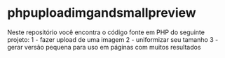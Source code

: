 # phpuploadimgandsmallpreview
Neste repositório você encontra o código fonte em PHP do seguinte projeto:
1 - fazer upload de uma imagem
2 - uniformizar seu tamanho
3 - gerar versão pequena para uso em páginas com muitos resultados
